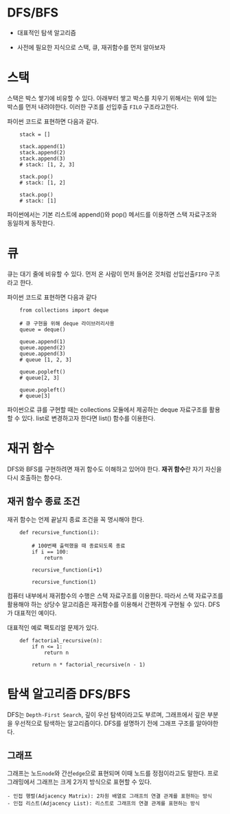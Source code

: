 # DFS/BFS

- 대표적인 탐색 알고리즘

- 사전에 필요한 지식으로 스택, 큐, 재귀함수를 먼저 알아보자

# 스택

 스택은 박스 쌓기에 비유할 수 있다. 아래부터 쌓고 박스를 치우기 위해서는 위에 있는 박스를 먼저 내려야한다. 이러한 구조를 선입후출 `FILO` 구조라고한다.

파이썬 코드로 표현하면 다음과 같다.

		stack = []
		
		stack.append(1)
		stack.append(2)
		stack.append(3)
		# stack: [1, 2, 3]
		
		stack.pop()
		# stack: [1, 2]
		
		stack.pop()
		# stack: [1]	
	
파이썬에서는 기본 리스트에 append()와 pop() 메서드를 이용하면 스택 자료구조와 동일하게 동작한다.

# 큐

큐는 대기 줄에 비유할 수 있다. 먼저 온 사람이 먼저 들어온 것처럼 선입선출`FIFO` 구조라고 한다.

 파이썬 코드로 표현하면 다음과 같다

		from collections import deque
		
		# 큐 구현을 위해 deque 라이브러리사용
		queue = deque()
		
		queue.append(1)
		queue.append(2)
		queue.append(3)
		# queue [1, 2, 3]
		
		queue.popleft()
		# queue[2, 3]
		
		queue.popleft()
		# queue[3]

파이썬으로 큐를 구현할 때는 collections 모듈에서 제공하는 deque 자료구조를 활용할 수 있다. list로 변경하고자 한다면 list() 함수를 이용한다.

# 재귀 함수

DFS와 BFS를 구현하려면 재귀 함수도 이해하고 있어야 한다. **재귀 함수**란 자기 자신을 다시 호출하는 함수다.

## 재귀 함수 종료 조건

재귀 함수는 언제 끝날지 종료 조건을 꼭 명시해야 한다.
 
 		def recursive_function(i):
 		
 			# 100번째 출력했을 때 종료되도록 종료
 			if i == 100:
 				return
 			
 			recursive_function(i+1)
 
 			recursive_function(1)
 
컴퓨터 내부에서 재귀함수의 수행은 스택 자료구조를 이용한다. 따라서 스택 자료구조를 활용해야 하는 상당수 알고리즘은 재귀함수를 이용해서 간편하게 구현될 수 있다. DFS가 대표적인 예이다.

대표적인 예로 팩토리얼 문제가 있다.

		def factorial_recursive(n):
			if n <= 1:
				return n
			
			return n * factorial_recursive(n - 1)


 # 탐색 알고리즘 DFS/BFS
 
 DFS는 `Depth-First Search`, 깊이 우선 탐색이라고도 부르며, 그래프에서 깊은 부분을 우선적으로 탐색하는 알고리즘이다.
 DFS를 설명하기 전에 그래프 구조를 알아야한다.
 
 ## 그래프

 그래프는 노드`node`와 간선`edge`으로 표현되며 이때 노드를 정점이라고도 말한다. 
 프로그래밍에서 그래프는 크게 2가지 방식으로 표현할 수 있다.
 
 	- 인접 행렬(Adjacency Matrix): 2차원 배열로 그래프의 연결 관계를 표현하는 방식
 	- 인접 리스트(Adjacency List): 리스트로 그래프의 연결 관계를 표현하는 방식

